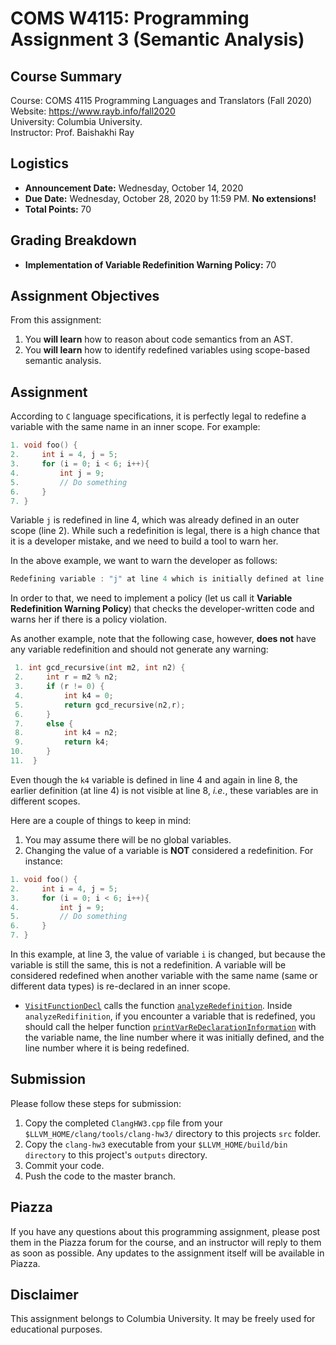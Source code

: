 # COMS W4115: Programming Assignment 3 (Semantic Analysis)


## Course Summary

Course: COMS 4115 Programming Languages and Translators (Fall 2020)  
Website: https://www.rayb.info/fall2020  
University: Columbia University.  
Instructor: Prof. Baishakhi Ray


## Logistics
* **Announcement Date:** Wednesday, October 14, 2020
* **Due Date:** Wednesday, October 28, 2020 by 11:59 PM. **No extensions!**
* **Total Points:** 70

## Grading Breakdown
* **Implementation of Variable Redefinition Warning Policy:** 70

## Assignment Objectives

From this assignment:

1. You **will learn** how to reason about code semantics from an AST.
2. You **will learn** how to identify redefined variables using scope-based semantic analysis.

## Assignment

According to `C` language specifications, it is perfectly legal to redefine a variable with the same name in an inner scope. For example:
```c
1. void foo() {
2.     int i = 4, j = 5;
3.     for (i = 0; i < 6; i++){
4.         int j = 9;
5.         // Do something
6.     }
7. }
```
Variable `j` is redefined in line 4, which was already defined in an outer scope (line 2). While such a redefinition is legal, there is a high chance that it is a developer mistake, and we need to build a tool to warn her.

In the above example, we want to warn the developer as follows: 
```c
Redefining variable : "j" at line 4 which is initially defined at line 2
```
In order to that, we need to implement a policy (let us call it **Variable Redefinition Warning Policy**) that checks the developer-written code and warns her if there is a policy violation.

As another example, note that the following case, however, **does not** have any variable redefinition and should not generate any warning:
```c
 1. int gcd_recursive(int m2, int n2) {
 2.     int r = m2 % n2;
 3.     if (r != 0) {
 4.         int k4 = 0;
 5.  	    return gcd_recursive(n2,r);
 6.     }
 7.     else {
 8.  	    int k4 = n2;
 9.         return k4;
10.  	}
11.  }
```
Even though the `k4` variable is defined in line 4 and again in line 8, the earlier definition (at line 4) is not visible at line 8, *i.e.*, these variables are in different scopes.

Here are a couple of things to keep in mind:

1. You may assume there will be no global variables.
2. Changing the value of a variable is **NOT** considered a redefinition. For instance:
```c
1. void foo() {
2.     int i = 4, j = 5;
3.     for (i = 0; i < 6; i++){
4.         int j = 9;
5.         // Do something
6.     }
7. }
```
In this example, at line 3, the value of variable `i` is changed, but because the variable is still the same, this is not a redefinition. A variable will be considered redefined when another variable with the same name (same or different data types) is re-declared in an inner scope.

* [`VisitFunctionDecl`](src/ClangHW3.cpp#L116) calls the function [`analyzeRedefinition`](src/ClangHW3.cpp#L69). Inside `analyzeRedifinition`, if you encounter a variable that is redefined, you should call the helper function [`printVarReDeclarationInformation`](src/ClangHW3.cpp#L28) with the variable name, the line number where it was initially defined, and the line number where it is being redefined.


## Submission

Please follow these steps for submission:

1. Copy the completed `ClangHW3.cpp` file from your `$LLVM_HOME/clang/tools/clang-hw3/` directory to this projects `src` folder.
2. Copy the `clang-hw3` executable from your `$LLVM_HOME/build/bin directory` to this project's `outputs` directory.
3. Commit your code.
4. Push the code to the master branch.


## Piazza
If you have any questions about this programming assignment, please post them in the Piazza forum for the course, and an instructor will reply to them as soon as possible. Any updates to the assignment itself will be available in Piazza.


## Disclaimer
This assignment belongs to Columbia University. It may be freely used for educational purposes.
